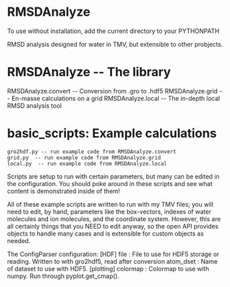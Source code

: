 RMSDAnalyze
===========

To use without installation, add the current directory to your PYTHONPATH

RMSD analysis designed for water in TMV, but extensible to other probjects.



RMSDAnalyze -- The library
==========================
RMSDAnalyze.convert -- Conversion from .gro to .hdf5
RMSDAnalyze.grid    -- En-masse calculations on a grid
RMSDAnalyze.local   -- The in-depth local RMSD analysis tool



basic_scripts: Example calculations
==========================
    gro2hdf.py -- run example code from RMSDAnalyze.convert
    grid.py  -- run example code from RMSDAnalyze.grid
    local.py  -- run example code from RMSDAnalyze.local


Scripts are setup to run with certain parameters, but many can be edited in 
the configuration. You should poke around in these scripts and see what 
content is demonstrated inside of them! 

All of these example scripts are written to run with my TMV files; you will
need to edit, by hand, parameters like the box-vectors, indexes of water
molecules and ion molecules, and the coordinate system. However, this are
all certainly things that you NEED to edit anyway, so the open API provides
objects to handle many cases and is extensible for custom objects as needed.

The ConfigParser configuration:
    [HDF]
    file        : File to use for HDF5 storage or reading. Written to with gro2hdf5, read after conversion 
    atom_dset   : Name of dataset to use with HDF5.
    [plotting]
    colormap    : Colormap to use with numpy. Run through pyplot.get_cmap().
